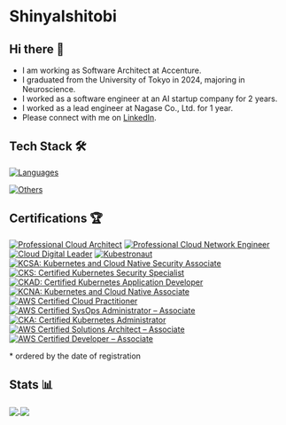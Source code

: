 # ShinyaIshitobi

## Hi there 👋

- I am working as Software Architect at Accenture.
- I graduated from the University of Tokyo in 2024, majoring in Neuroscience.
- I worked as a software engineer at an AI startup company for 2 years.
- I worked as a lead engineer at Nagase Co., Ltd. for 1 year.
- Please connect with me on [LinkedIn](https://www.linkedin.com/in/shinya-ishitobi-57714132a/).

## Tech Stack 🛠

[![Languages](https://skillicons.dev/icons?i=go,swift,typescript,java,spring,next,deno)](https://skillicons.dev)

[![Others](https://skillicons.dev/icons?i=kubernetes,gcp,aws,grafana,terraform,ansible,idea)](https://skillicons.dev)

## Certifications 🏆

<!--START_SECTION:badges-->
[![Professional Cloud Architect](https://images.credly.com/size/110x110/images/d96faaa1-8c14-4d2d-8927-46f33ccf4523/image.png)](http://www.credly.com/badges/474a9fd3-0b12-4b7b-9e98-a8855cb00e7c "Professional Cloud Architect")
[![Professional Cloud Network Engineer](https://images.credly.com/size/110x110/images/fd53cb0e-6622-4a14-a7d0-5793c8703a4c/image.png)](http://www.credly.com/badges/4bb9b197-b7a6-4e15-b912-a70a2a867870 "Professional Cloud Network Engineer")
[![Cloud Digital Leader](https://images.credly.com/size/110x110/images/300d4058-0dbd-47b1-96ad-63ff89e41d2b/image.png)](http://www.credly.com/badges/b50b1086-5d30-4f80-bdac-a7837fff72fb "Cloud Digital Leader")
[![Kubestronaut](https://images.credly.com/size/110x110/images/cd6c6449-6814-4613-a2d3-13cf4ac5be4f/image.png)](http://www.credly.com/badges/fdf7f5bb-c831-421f-a8ea-36928a85b7fc "Kubestronaut")
[![KCSA: Kubernetes and Cloud Native Security Associate](https://images.credly.com/size/110x110/images/67dd8a95-8876-4051-9cb9-3d97c204f85a/image.png)](http://www.credly.com/badges/8376874a-b337-471e-b393-71184918ab09 "KCSA: Kubernetes and Cloud Native Security Associate")
[![CKS: Certified Kubernetes Security Specialist](https://images.credly.com/size/110x110/images/9945dfcb-1cca-4529-85e6-db1be3782210/kubernetes-security-specialist-logo2.png)](http://www.credly.com/badges/65b58631-b119-433b-8a39-62cd90aff67f "CKS: Certified Kubernetes Security Specialist")
[![CKAD: Certified Kubernetes Application Developer](https://images.credly.com/size/110x110/images/cc8adc83-1dc6-4d57-8e20-22171247e052/blob)](http://www.credly.com/badges/b69c98bf-dbc6-4d7c-b1ff-65048d719fb3 "CKAD: Certified Kubernetes Application Developer")
[![KCNA: Kubernetes and Cloud Native Associate](https://images.credly.com/size/110x110/images/f28f1d88-428a-47f6-95b5-7da1dd6c1000/KCNA_badge.png)](http://www.credly.com/badges/2c10ead0-faa9-48a9-85cc-92585750935d "KCNA: Kubernetes and Cloud Native Associate")
[![AWS Certified Cloud Practitioner](https://images.credly.com/size/110x110/images/00634f82-b07f-4bbd-a6bb-53de397fc3a6/image.png)](http://www.credly.com/badges/d583cc87-deef-4c74-ac78-0b220c45fc9b "AWS Certified Cloud Practitioner")
[![AWS Certified SysOps Administrator – Associate](https://images.credly.com/size/110x110/images/f0d3fbb9-bfa7-4017-9989-7bde8eaf42b1/image.png)](http://www.credly.com/badges/6b13366d-9d05-4b9e-9cf9-4d67b841767b "AWS Certified SysOps Administrator – Associate")
[![CKA: Certified Kubernetes Administrator](https://images.credly.com/size/110x110/images/8b8ed108-e77d-4396-ac59-2504583b9d54/cka_from_cncfsite__281_29.png)](http://www.credly.com/badges/c68c144d-58e5-4a1a-abc9-343852e73f3b "CKA: Certified Kubernetes Administrator")
[![AWS Certified Solutions Architect – Associate](https://images.credly.com/size/110x110/images/0e284c3f-5164-4b21-8660-0d84737941bc/image.png)](http://www.credly.com/badges/b075f311-5371-4b53-bcfb-c2f943be61b9 "AWS Certified Solutions Architect – Associate")
[![AWS Certified Developer – Associate](https://images.credly.com/size/110x110/images/b9feab85-1a43-4f6c-99a5-631b88d5461b/image.png)](http://www.credly.com/badges/5d05c8d6-be11-4e20-990b-817722d410e6 "AWS Certified Developer – Associate")
<!--END_SECTION:badges-->

\* ordered by the date of registration

## Stats 📊

<a href="https://github.com/ShinyaIshitobi/github-readme-stats">
  <img align="center" src="https://github-readme-stats-nine-sigma-60.vercel.app/api?username=ShinyaIshitobi&rank_icon=github" />
</a>
<a href="https://github.com/ShinyaIshitobi/convoychat">
  <img align="center" src="https://github-readme-stats-nine-sigma-60.vercel.app/api/top-langs?layout=compact&langs_count=8&card_width=320&username=ShinyaIshitobi&exclude_repo=Lab&count_private=true" />
</a>
